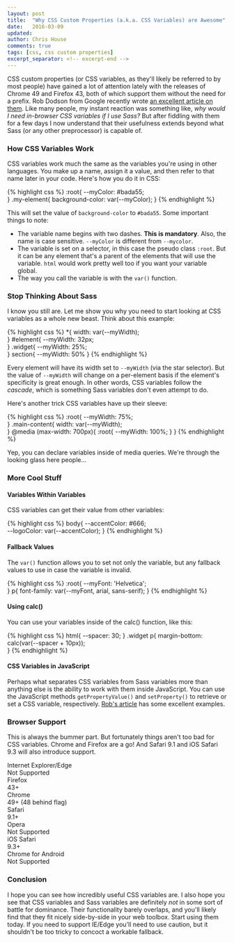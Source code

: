 ```yaml
---
layout: post
title:  "Why CSS Custom Properties (a.k.a. CSS Variables) are Awesome"
date:   2016-03-09
updated: 
author: Chris House
comments: true
tags: [css, css custom properties]
excerpt_separator: <!-- excerpt-end -->
---
```


CSS custom properties (or CSS variables, as they'll likely be referred to by most people) have gained a lot of attention lately with the releases of Chrome 49 and Firefox 43, both of which support them without the need for a prefix. Rob Dodson from Google recently wrote [an excellent article on them](https://developers.google.com/web/updates/2016/02/css-variables-why-should-you-care?hl=en). Like many people, my instant reaction was something like, *why would I need in-browser CSS variables if I use Sass?* But after fiddling with them for a few days I now understand that their usefulness extends beyond what Sass (or any other preprocessor) is capable of.<!-- excerpt-end -->

### How CSS Variables Work

CSS variables work much the same as the variables you're using in other languages. You make up a name, assign it a value, and then refer to that name later in your code. Here's how you do it in CSS:

{% highlight css %}
:root{
  --myColor: #bada55;	
}
.my-element{
  background-color: var(--myColor);
}
{% endhighlight %}

This will set the value of `background-color` to `#bada55`. Some important things to note:

* The variable name begins with two dashes. **This is mandatory**. Also, the name is case sensitive. `--myColor` is different from `--mycolor`.
* The variable is set on a selector, in this case the pseudo class `:root`. But it can be any element that's a parent of the elements that will use the variable. `html` would work pretty well too if you want your variable global.
* The way you call the variable is with the `var()` function.

### Stop Thinking About Sass

I know you still are. Let me show you why you need to start looking at CSS variables as a whole new beast. Think about this example:

{% highlight css %}
*{
  width: var(--myWidth);	
}
#element{
  --myWidth: 32px;	
}
.widget{
  --myWidth: 25%;	
}
section{
  --myWidth: 50%
}
{% endhighlight %}

Every element will have its width set to `--myWidth` (via the star selector). But the value of `--myWidth` will change on a per-element basis if the element's specificity is great enough. In other words, CSS variables follow the *cascade*, which is something Sass variables don't even attempt to do.

Here's another trick CSS variables have up their sleeve:

{% highlight css %}
:root{
  --myWidth: 75%;	
}
.main-content{
  width: var(--myWidth);	
}
@media (max-width: 700px){
  :root{
    --myWidth: 100%;
  }	
}
{% endhighlight %}

Yep, you can declare variables inside of media queries. We're through the looking glass here people...

### More Cool Stuff

#### Variables Within Variables

CSS variables can get their value from other variables:

{% highlight css %}
body{
  --accentColor: #666;	
  --logoColor: var(--accentColor);
}
{% endhighlight %}

#### Fallback Values

The `var()` function allows you to set not only the variable, but any fallback values to use in case the variable is invalid.

{% highlight css %}
:root{
  --myFont: 'Helvetica';	
}
p{
  font-family: var(--myFont, arial, sans-serif);
}
{% endhighlight %}

#### Using calc()

You can use your variables inside of the calc() function, like this:

{% highlight css %}
html{
  --spacer: 30;	
}
.widget p{
  margin-bottom: calc(var(--spacer + 10px));	
}
{% endhighlight %}

#### CSS Variables in JavaScript

Perhaps what separates CSS variables from Sass variables more than anything else is the ability to work with them inside JavaScript. You can use the JavaScript methods `getPropertyValue()` and `setProperty()` to retrieve or set a CSS variable, respectively. [Rob's article](https://developers.google.com/web/updates/2016/02/css-variables-why-should-you-care?hl=en) has some excellent examples.

### Browser Support

This is always the bummer part. But fortunately things aren't too bad for CSS variables. Chrome and Firefox are a go! And Safari 9.1 and iOS Safari 9.3 will also introduce support.

<section class="browser-support">
	<div class="browser-support-cell">
		<div class="browser-support-name">Internet Explorer/Edge</div>
		<div class="browser-support-info no">Not Supported</div>
	</div>
	<div class="browser-support-cell">
		<div class="browser-support-name">Firefox</div>
		<div class="browser-support-info yes">43+</div>
	</div>
	<div class="browser-support-cell">
		<div class="browser-support-name">Chrome</div>
		<div class="browser-support-info yes">49+ (48 behind flag)</div>
	</div>
	<div class="browser-support-cell">
		<div class="browser-support-name">Safari</div>
		<div class="browser-support-info yes">9.1+</div>
	</div>
	<div class="browser-support-cell">
		<div class="browser-support-name">Opera</div>
		<div class="browser-support-info no">Not Supported</div>
	</div>
	<div class="browser-support-cell">
		<div class="browser-support-name">iOS Safari</div>
		<div class="browser-support-info yes">9.3+</div>
	</div>
	<div class="browser-support-cell">
		<div class="browser-support-name">Chrome for Android</div>
		<div class="browser-support-info no">Not Supported</div>
	</div>
</section>

### Conclusion

I hope you can see how incredibly useful CSS variables are. I also hope you see that CSS variables and Sass variables are definitely *not* in some sort of battle for dominance. Their functionality barely overlaps, and you'll likely find that they fit nicely side-by-side in your web toolbox. Start using them today. If you need to support IE/Edge you'll need to use caution, but it shouldn't be too tricky to concoct a workable fallback.  